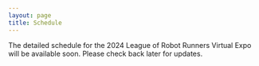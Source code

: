 ```yaml
---
layout: page
title: Schedule
---
```


The detailed schedule for the 2024 League of Robot Runners Virtual Expo will be available soon. Please check back later for updates.